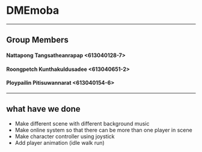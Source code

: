 # DMEmoba
****************************************************
## Group Members
#### Nattapong Tangsatheanrapap <613040128-7>  
#### Roongpetch Kunthakuldusadee <613040651-2>
#### Ploypailin Pitisuwannarat <613040154-6>

****************************************************
## what have we done
- Make different scene with different background music
- Make online system so that there can be more than one player in scene
- Make character controller using joystick
- Add player animation (idle walk run)
